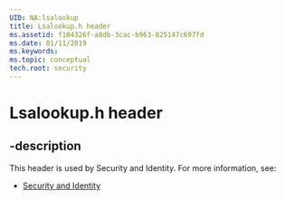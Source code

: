 ```yaml
---
UID: NA:lsalookup
title: Lsalookup.h header
ms.assetid: f104326f-a8db-3cac-b963-825147c697fd
ms.date: 01/11/2019
ms.keywords: 
ms.topic: conceptual
tech.root: security
---
```


# Lsalookup.h header


## -description


This header is used by Security and Identity. For more information, see:

- [Security and Identity](../_security/index.md)

